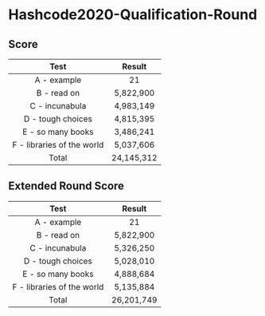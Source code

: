# Hashcode2020-Qualification-Round
## Score
|            Test            |   Result   |
|:--------------------------:|:----------:|
| A - example                |         21 |
| B - read on                |  5,822,900 |
| C - incunabula             |  4,983,149 |
| D - tough choices          |  4,815,395 |
| E - so many books          |  3,486,241 |
| F - libraries of the world |  5,037,606 |
| Total                      | 24,145,312 |

## Extended Round Score

|            Test            |   Result   |
|:--------------------------:|:----------:|
| A - example                |         21 |
| B - read on                |  5,822,900 |
| C - incunabula             |  5,326,250 |
| D - tough choices          |  5,028,010 |
| E - so many books          |  4,888,684 |
| F - libraries of the world |  5,135,884 |
| Total                      | 26,201,749 |
